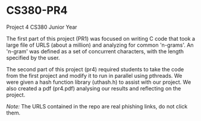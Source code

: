 # CS380-PR4
Project 4 CS380 Junior Year

The first part of this project (PR1) was focused on writing C code that took a large file of URLS (about a million) and analyzing for common 'n-grams'. 
An 'n-gram' was defined as a set of concurrent characters, with the length specified by the user. 

The second part of this project (pr4) required students to take the code from the first project and modify it to run in parallel using pthreads. We were given a hash function library 
(uthash.h) to assist with our project. We also created a pdf (pr4.pdf) analysing our results and reflecting on the project. 

*Note:* The URLS contained in the repo are real phishing links, do not click them. 

